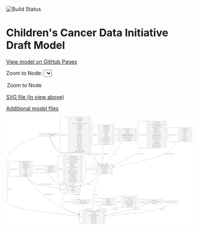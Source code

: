 <link rel='stylesheet' href="assets/style.css">
<link rel='stylesheet' href="https://unpkg.com/leaflet@1.5.1/dist/leaflet.css" integrity="sha512-xwE/Az9zrjBIphAcBb3F6JVqxf46+CDLwfLMHloNu6KEQCAWi6HcDUbeOfBIptF7tcCzusKFjFw2yuvEpDL9wQ==" crossorigin="">
<script type="text/javascript" src="https://code.jquery.com/jquery-3.2.1.min.js"></script>
<script type="text/javascript"  src="https://unpkg.com/leaflet@1.5.1/dist/leaflet.js"></script>
<script type="text/javascript" src="assets/actions.js"></script>

![Build Status](https://github.com/CBIIT/ccdi-model/actions/workflows/model-test-and-deploy.yml/badge.svg)

# Children's Cancer Data Initiative Draft Model

[View model on GitHub Pages](https://cbiit.github.io/ccdi-model/)



Zoom to Node: <select id="node_select">
  <option value="">Zoom to Node</option>
</select>
<div id="model"></div>

<p>
<a href="./model-desc/ccdi-model.svg">SVG file (in view above)</a>
<p>
<a href="./model-desc">Additional model files</a>
<div id='graph' style='display:off;'>
<svg width="3007pt" height="1735pt"
 viewBox="0.00 0.00 3007.06 1735.00" xmlns="http://www.w3.org/2000/svg" xmlns:xlink="http://www.w3.org/1999/xlink">
<g id="graph0" class="graph" transform="scale(1 1) rotate(0) translate(4 1731)">
<title>Perl</title>
<polygon fill="#ffffff" stroke="transparent" points="-4,4 -4,-1731 3003.0626,-1731 3003.0626,4 -4,4"/>
<!-- methylation_array_file -->
<g id="node1" class="node">
<title>methylation_array_file</title>
<path fill="none" stroke="#000000" d="M2620.0626,-1324C2620.0626,-1324 2987.0626,-1324 2987.0626,-1324 2993.0626,-1324 2999.0626,-1330 2999.0626,-1336 2999.0626,-1336 2999.0626,-1542 2999.0626,-1542 2999.0626,-1548 2993.0626,-1554 2987.0626,-1554 2987.0626,-1554 2620.0626,-1554 2620.0626,-1554 2614.0626,-1554 2608.0626,-1548 2608.0626,-1542 2608.0626,-1542 2608.0626,-1336 2608.0626,-1336 2608.0626,-1330 2614.0626,-1324 2620.0626,-1324"/>
<text text-anchor="middle" x="2697.0626" y="-1435.3" font-family="Times,serif" font-size="14.00" fill="#000000">methylation_array_file</text>
<polyline fill="none" stroke="#000000" points="2786.0626,-1324 2786.0626,-1554 "/>
<text text-anchor="middle" x="2796.5626" y="-1435.3" font-family="Times,serif" font-size="14.00" fill="#000000"> </text>
<polyline fill="none" stroke="#000000" points="2807.0626,-1324 2807.0626,-1554 "/>
<text text-anchor="middle" x="2892.5626" y="-1538.8" font-family="Times,serif" font-size="14.00" fill="#000000">dcf_indexd_guid</text>
<polyline fill="none" stroke="#000000" points="2807.0626,-1531 2978.0626,-1531 "/>
<text text-anchor="middle" x="2892.5626" y="-1515.8" font-family="Times,serif" font-size="14.00" fill="#000000">file_description</text>
<polyline fill="none" stroke="#000000" points="2807.0626,-1508 2978.0626,-1508 "/>
<text text-anchor="middle" x="2892.5626" y="-1492.8" font-family="Times,serif" font-size="14.00" fill="#000000">file_mapping_level</text>
<polyline fill="none" stroke="#000000" points="2807.0626,-1485 2978.0626,-1485 "/>
<text text-anchor="middle" x="2892.5626" y="-1469.8" font-family="Times,serif" font-size="14.00" fill="#000000">file_name</text>
<polyline fill="none" stroke="#000000" points="2807.0626,-1462 2978.0626,-1462 "/>
<text text-anchor="middle" x="2892.5626" y="-1446.8" font-family="Times,serif" font-size="14.00" fill="#000000">file_size</text>
<polyline fill="none" stroke="#000000" points="2807.0626,-1439 2978.0626,-1439 "/>
<text text-anchor="middle" x="2892.5626" y="-1423.8" font-family="Times,serif" font-size="14.00" fill="#000000">file_type</text>
<polyline fill="none" stroke="#000000" points="2807.0626,-1416 2978.0626,-1416 "/>
<text text-anchor="middle" x="2892.5626" y="-1400.8" font-family="Times,serif" font-size="14.00" fill="#000000">file_url_in_cds</text>
<polyline fill="none" stroke="#000000" points="2807.0626,-1393 2978.0626,-1393 "/>
<text text-anchor="middle" x="2892.5626" y="-1377.8" font-family="Times,serif" font-size="14.00" fill="#000000">md5sum</text>
<polyline fill="none" stroke="#000000" points="2807.0626,-1370 2978.0626,-1370 "/>
<text text-anchor="middle" x="2892.5626" y="-1354.8" font-family="Times,serif" font-size="14.00" fill="#000000">methylation_platform</text>
<polyline fill="none" stroke="#000000" points="2807.0626,-1347 2978.0626,-1347 "/>
<text text-anchor="middle" x="2892.5626" y="-1331.8" font-family="Times,serif" font-size="14.00" fill="#000000">reporter_label</text>
<polyline fill="none" stroke="#000000" points="2978.0626,-1324 2978.0626,-1554 "/>
<text text-anchor="middle" x="2988.5626" y="-1435.3" font-family="Times,serif" font-size="14.00" fill="#000000"> </text>
</g>
<!-- sample -->
<g id="node10" class="node">
<title>sample</title>
<path fill="none" stroke="#000000" d="M1394.5626,-800.5C1394.5626,-800.5 1708.5626,-800.5 1708.5626,-800.5 1714.5626,-800.5 1720.5626,-806.5 1720.5626,-812.5 1720.5626,-812.5 1720.5626,-949.5 1720.5626,-949.5 1720.5626,-955.5 1714.5626,-961.5 1708.5626,-961.5 1708.5626,-961.5 1394.5626,-961.5 1394.5626,-961.5 1388.5626,-961.5 1382.5626,-955.5 1382.5626,-949.5 1382.5626,-949.5 1382.5626,-812.5 1382.5626,-812.5 1382.5626,-806.5 1388.5626,-800.5 1394.5626,-800.5"/>
<text text-anchor="middle" x="1416.5626" y="-877.3" font-family="Times,serif" font-size="14.00" fill="#000000">sample</text>
<polyline fill="none" stroke="#000000" points="1450.5626,-800.5 1450.5626,-961.5 "/>
<text text-anchor="middle" x="1461.0626" y="-877.3" font-family="Times,serif" font-size="14.00" fill="#000000"> </text>
<polyline fill="none" stroke="#000000" points="1471.5626,-800.5 1471.5626,-961.5 "/>
<text text-anchor="middle" x="1585.5626" y="-946.3" font-family="Times,serif" font-size="14.00" fill="#000000">alternate_sample_id</text>
<polyline fill="none" stroke="#000000" points="1471.5626,-938.5 1699.5626,-938.5 "/>
<text text-anchor="middle" x="1585.5626" y="-923.3" font-family="Times,serif" font-size="14.00" fill="#000000">participant_age_at_collection</text>
<polyline fill="none" stroke="#000000" points="1471.5626,-915.5 1699.5626,-915.5 "/>
<text text-anchor="middle" x="1585.5626" y="-900.3" font-family="Times,serif" font-size="14.00" fill="#000000">sample_anatomic_site</text>
<polyline fill="none" stroke="#000000" points="1471.5626,-892.5 1699.5626,-892.5 "/>
<text text-anchor="middle" x="1585.5626" y="-877.3" font-family="Times,serif" font-size="14.00" fill="#000000">sample_description</text>
<polyline fill="none" stroke="#000000" points="1471.5626,-869.5 1699.5626,-869.5 "/>
<text text-anchor="middle" x="1585.5626" y="-854.3" font-family="Times,serif" font-size="14.00" fill="#000000">sample_id</text>
<polyline fill="none" stroke="#000000" points="1471.5626,-846.5 1699.5626,-846.5 "/>
<text text-anchor="middle" x="1585.5626" y="-831.3" font-family="Times,serif" font-size="14.00" fill="#000000">sample_tumor_status</text>
<polyline fill="none" stroke="#000000" points="1471.5626,-823.5 1699.5626,-823.5 "/>
<text text-anchor="middle" x="1585.5626" y="-808.3" font-family="Times,serif" font-size="14.00" fill="#000000">sample_type</text>
<polyline fill="none" stroke="#000000" points="1699.5626,-800.5 1699.5626,-961.5 "/>
<text text-anchor="middle" x="1710.0626" y="-877.3" font-family="Times,serif" font-size="14.00" fill="#000000"> </text>
</g>
<!-- methylation_array_file&#45;&gt;sample -->
<g id="edge9" class="edge">
<title>methylation_array_file&#45;&gt;sample</title>
<path fill="none" stroke="#000000" d="M2746.9115,-1323.7211C2711.9363,-1263.8666 2661.6539,-1194.3751 2598.5626,-1151 2458.2479,-1054.5339 1991.0004,-959.1972 1730.6553,-911.8345"/>
<polygon fill="#000000" stroke="#000000" points="1731.1803,-908.3727 1720.7161,-910.0313 1729.9307,-915.2603 1731.1803,-908.3727"/>
<text text-anchor="middle" x="2647.0626" y="-1121.8" font-family="Times,serif" font-size="14.00" fill="#000000">of_methylation_array_file</text>
</g>
<!-- study_arm -->
<g id="node2" class="node">
<title>study_arm</title>
<path fill="none" stroke="#000000" d="M1051.0626,-317C1051.0626,-317 1348.0626,-317 1348.0626,-317 1354.0626,-317 1360.0626,-323 1360.0626,-329 1360.0626,-329 1360.0626,-374 1360.0626,-374 1360.0626,-380 1354.0626,-386 1348.0626,-386 1348.0626,-386 1051.0626,-386 1051.0626,-386 1045.0626,-386 1039.0626,-380 1039.0626,-374 1039.0626,-374 1039.0626,-329 1039.0626,-329 1039.0626,-323 1045.0626,-317 1051.0626,-317"/>
<text text-anchor="middle" x="1085.0626" y="-347.8" font-family="Times,serif" font-size="14.00" fill="#000000">study_arm</text>
<polyline fill="none" stroke="#000000" points="1131.0626,-317 1131.0626,-386 "/>
<text text-anchor="middle" x="1141.5626" y="-347.8" font-family="Times,serif" font-size="14.00" fill="#000000"> </text>
<polyline fill="none" stroke="#000000" points="1152.0626,-317 1152.0626,-386 "/>
<text text-anchor="middle" x="1245.5626" y="-370.8" font-family="Times,serif" font-size="14.00" fill="#000000">clinical_trial_arm</text>
<polyline fill="none" stroke="#000000" points="1152.0626,-363 1339.0626,-363 "/>
<text text-anchor="middle" x="1245.5626" y="-347.8" font-family="Times,serif" font-size="14.00" fill="#000000">clinical_trial_identifier</text>
<polyline fill="none" stroke="#000000" points="1152.0626,-340 1339.0626,-340 "/>
<text text-anchor="middle" x="1245.5626" y="-324.8" font-family="Times,serif" font-size="14.00" fill="#000000">clinical_trial_repository</text>
<polyline fill="none" stroke="#000000" points="1339.0626,-317 1339.0626,-386 "/>
<text text-anchor="middle" x="1349.5626" y="-347.8" font-family="Times,serif" font-size="14.00" fill="#000000"> </text>
</g>
<!-- study -->
<g id="node8" class="node">
<title>study</title>
<path fill="none" stroke="#000000" d="M1193.5626,-.5C1193.5626,-.5 1583.5626,-.5 1583.5626,-.5 1589.5626,-.5 1595.5626,-6.5 1595.5626,-12.5 1595.5626,-12.5 1595.5626,-195.5 1595.5626,-195.5 1595.5626,-201.5 1589.5626,-207.5 1583.5626,-207.5 1583.5626,-207.5 1193.5626,-207.5 1193.5626,-207.5 1187.5626,-207.5 1181.5626,-201.5 1181.5626,-195.5 1181.5626,-195.5 1181.5626,-12.5 1181.5626,-12.5 1181.5626,-6.5 1187.5626,-.5 1193.5626,-.5"/>
<text text-anchor="middle" x="1209.5626" y="-100.3" font-family="Times,serif" font-size="14.00" fill="#000000">study</text>
<polyline fill="none" stroke="#000000" points="1237.5626,-.5 1237.5626,-207.5 "/>
<text text-anchor="middle" x="1248.0626" y="-100.3" font-family="Times,serif" font-size="14.00" fill="#000000"> </text>
<polyline fill="none" stroke="#000000" points="1258.5626,-.5 1258.5626,-207.5 "/>
<text text-anchor="middle" x="1416.5626" y="-192.3" font-family="Times,serif" font-size="14.00" fill="#000000">experimental_strategy_and_data_subtype</text>
<polyline fill="none" stroke="#000000" points="1258.5626,-184.5 1574.5626,-184.5 "/>
<text text-anchor="middle" x="1416.5626" y="-169.3" font-family="Times,serif" font-size="14.00" fill="#000000">external_url</text>
<polyline fill="none" stroke="#000000" points="1258.5626,-161.5 1574.5626,-161.5 "/>
<text text-anchor="middle" x="1416.5626" y="-146.3" font-family="Times,serif" font-size="14.00" fill="#000000">phs_accession</text>
<polyline fill="none" stroke="#000000" points="1258.5626,-138.5 1574.5626,-138.5 "/>
<text text-anchor="middle" x="1416.5626" y="-123.3" font-family="Times,serif" font-size="14.00" fill="#000000">size_of_data_being_uploaded</text>
<polyline fill="none" stroke="#000000" points="1258.5626,-115.5 1574.5626,-115.5 "/>
<text text-anchor="middle" x="1416.5626" y="-100.3" font-family="Times,serif" font-size="14.00" fill="#000000">study_acronym</text>
<polyline fill="none" stroke="#000000" points="1258.5626,-92.5 1574.5626,-92.5 "/>
<text text-anchor="middle" x="1416.5626" y="-77.3" font-family="Times,serif" font-size="14.00" fill="#000000">study_data_types</text>
<polyline fill="none" stroke="#000000" points="1258.5626,-69.5 1574.5626,-69.5 "/>
<text text-anchor="middle" x="1416.5626" y="-54.3" font-family="Times,serif" font-size="14.00" fill="#000000">study_description</text>
<polyline fill="none" stroke="#000000" points="1258.5626,-46.5 1574.5626,-46.5 "/>
<text text-anchor="middle" x="1416.5626" y="-31.3" font-family="Times,serif" font-size="14.00" fill="#000000">study_name</text>
<polyline fill="none" stroke="#000000" points="1258.5626,-23.5 1574.5626,-23.5 "/>
<text text-anchor="middle" x="1416.5626" y="-8.3" font-family="Times,serif" font-size="14.00" fill="#000000">study_short_title</text>
<polyline fill="none" stroke="#000000" points="1574.5626,-.5 1574.5626,-207.5 "/>
<text text-anchor="middle" x="1585.0626" y="-100.3" font-family="Times,serif" font-size="14.00" fill="#000000"> </text>
</g>
<!-- study_arm&#45;&gt;study -->
<g id="edge11" class="edge">
<title>study_arm&#45;&gt;study</title>
<path fill="none" stroke="#000000" d="M1218.8103,-316.8369C1233.6986,-290.9966 1255.4448,-255.267 1277.5626,-226 1280.1362,-222.5946 1282.7863,-219.1722 1285.4955,-215.7462"/>
<polygon fill="#000000" stroke="#000000" points="1288.3827,-217.7407 1291.9156,-207.7523 1282.9249,-213.3574 1288.3827,-217.7407"/>
<text text-anchor="middle" x="1326.0626" y="-229.8" font-family="Times,serif" font-size="14.00" fill="#000000">of_study_arm</text>
</g>
<!-- sequencing_file -->
<g id="node3" class="node">
<title>sequencing_file</title>
<path fill="none" stroke="#000000" d="M886.0626,-1151.5C886.0626,-1151.5 1355.0626,-1151.5 1355.0626,-1151.5 1361.0626,-1151.5 1367.0626,-1157.5 1367.0626,-1163.5 1367.0626,-1163.5 1367.0626,-1714.5 1367.0626,-1714.5 1367.0626,-1720.5 1361.0626,-1726.5 1355.0626,-1726.5 1355.0626,-1726.5 886.0626,-1726.5 886.0626,-1726.5 880.0626,-1726.5 874.0626,-1720.5 874.0626,-1714.5 874.0626,-1714.5 874.0626,-1163.5 874.0626,-1163.5 874.0626,-1157.5 880.0626,-1151.5 886.0626,-1151.5"/>
<text text-anchor="middle" x="938.0626" y="-1435.3" font-family="Times,serif" font-size="14.00" fill="#000000">sequencing_file</text>
<polyline fill="none" stroke="#000000" points="1002.0626,-1151.5 1002.0626,-1726.5 "/>
<text text-anchor="middle" x="1012.5626" y="-1435.3" font-family="Times,serif" font-size="14.00" fill="#000000"> </text>
<polyline fill="none" stroke="#000000" points="1023.0626,-1151.5 1023.0626,-1726.5 "/>
<text text-anchor="middle" x="1184.5626" y="-1711.3" font-family="Times,serif" font-size="14.00" fill="#000000">avg_read_length</text>
<polyline fill="none" stroke="#000000" points="1023.0626,-1703.5 1346.0626,-1703.5 "/>
<text text-anchor="middle" x="1184.5626" y="-1688.3" font-family="Times,serif" font-size="14.00" fill="#000000">checksum_algorithm</text>
<polyline fill="none" stroke="#000000" points="1023.0626,-1680.5 1346.0626,-1680.5 "/>
<text text-anchor="middle" x="1184.5626" y="-1665.3" font-family="Times,serif" font-size="14.00" fill="#000000">checksum_value</text>
<polyline fill="none" stroke="#000000" points="1023.0626,-1657.5 1346.0626,-1657.5 "/>
<text text-anchor="middle" x="1184.5626" y="-1642.3" font-family="Times,serif" font-size="14.00" fill="#000000">coverage</text>
<polyline fill="none" stroke="#000000" points="1023.0626,-1634.5 1346.0626,-1634.5 "/>
<text text-anchor="middle" x="1184.5626" y="-1619.3" font-family="Times,serif" font-size="14.00" fill="#000000">custom_assembly_fasta_file_for_alignment</text>
<polyline fill="none" stroke="#000000" points="1023.0626,-1611.5 1346.0626,-1611.5 "/>
<text text-anchor="middle" x="1184.5626" y="-1596.3" font-family="Times,serif" font-size="14.00" fill="#000000">dcf_indexd_guid</text>
<polyline fill="none" stroke="#000000" points="1023.0626,-1588.5 1346.0626,-1588.5 "/>
<text text-anchor="middle" x="1184.5626" y="-1573.3" font-family="Times,serif" font-size="14.00" fill="#000000">design_description</text>
<polyline fill="none" stroke="#000000" points="1023.0626,-1565.5 1346.0626,-1565.5 "/>
<text text-anchor="middle" x="1184.5626" y="-1550.3" font-family="Times,serif" font-size="14.00" fill="#000000">file_description</text>
<polyline fill="none" stroke="#000000" points="1023.0626,-1542.5 1346.0626,-1542.5 "/>
<text text-anchor="middle" x="1184.5626" y="-1527.3" font-family="Times,serif" font-size="14.00" fill="#000000">file_mapping_level</text>
<polyline fill="none" stroke="#000000" points="1023.0626,-1519.5 1346.0626,-1519.5 "/>
<text text-anchor="middle" x="1184.5626" y="-1504.3" font-family="Times,serif" font-size="14.00" fill="#000000">file_name</text>
<polyline fill="none" stroke="#000000" points="1023.0626,-1496.5 1346.0626,-1496.5 "/>
<text text-anchor="middle" x="1184.5626" y="-1481.3" font-family="Times,serif" font-size="14.00" fill="#000000">file_size</text>
<polyline fill="none" stroke="#000000" points="1023.0626,-1473.5 1346.0626,-1473.5 "/>
<text text-anchor="middle" x="1184.5626" y="-1458.3" font-family="Times,serif" font-size="14.00" fill="#000000">file_type</text>
<polyline fill="none" stroke="#000000" points="1023.0626,-1450.5 1346.0626,-1450.5 "/>
<text text-anchor="middle" x="1184.5626" y="-1435.3" font-family="Times,serif" font-size="14.00" fill="#000000">file_url_in_cds</text>
<polyline fill="none" stroke="#000000" points="1023.0626,-1427.5 1346.0626,-1427.5 "/>
<text text-anchor="middle" x="1184.5626" y="-1412.3" font-family="Times,serif" font-size="14.00" fill="#000000">instrument_model</text>
<polyline fill="none" stroke="#000000" points="1023.0626,-1404.5 1346.0626,-1404.5 "/>
<text text-anchor="middle" x="1184.5626" y="-1389.3" font-family="Times,serif" font-size="14.00" fill="#000000">library_id</text>
<polyline fill="none" stroke="#000000" points="1023.0626,-1381.5 1346.0626,-1381.5 "/>
<text text-anchor="middle" x="1184.5626" y="-1366.3" font-family="Times,serif" font-size="14.00" fill="#000000">library_layout</text>
<polyline fill="none" stroke="#000000" points="1023.0626,-1358.5 1346.0626,-1358.5 "/>
<text text-anchor="middle" x="1184.5626" y="-1343.3" font-family="Times,serif" font-size="14.00" fill="#000000">library_selection</text>
<polyline fill="none" stroke="#000000" points="1023.0626,-1335.5 1346.0626,-1335.5 "/>
<text text-anchor="middle" x="1184.5626" y="-1320.3" font-family="Times,serif" font-size="14.00" fill="#000000">library_source</text>
<polyline fill="none" stroke="#000000" points="1023.0626,-1312.5 1346.0626,-1312.5 "/>
<text text-anchor="middle" x="1184.5626" y="-1297.3" font-family="Times,serif" font-size="14.00" fill="#000000">library_strategy</text>
<polyline fill="none" stroke="#000000" points="1023.0626,-1289.5 1346.0626,-1289.5 "/>
<text text-anchor="middle" x="1184.5626" y="-1274.3" font-family="Times,serif" font-size="14.00" fill="#000000">md5sum</text>
<polyline fill="none" stroke="#000000" points="1023.0626,-1266.5 1346.0626,-1266.5 "/>
<text text-anchor="middle" x="1184.5626" y="-1251.3" font-family="Times,serif" font-size="14.00" fill="#000000">number_of_bp</text>
<polyline fill="none" stroke="#000000" points="1023.0626,-1243.5 1346.0626,-1243.5 "/>
<text text-anchor="middle" x="1184.5626" y="-1228.3" font-family="Times,serif" font-size="14.00" fill="#000000">number_of_reads</text>
<polyline fill="none" stroke="#000000" points="1023.0626,-1220.5 1346.0626,-1220.5 "/>
<text text-anchor="middle" x="1184.5626" y="-1205.3" font-family="Times,serif" font-size="14.00" fill="#000000">platform</text>
<polyline fill="none" stroke="#000000" points="1023.0626,-1197.5 1346.0626,-1197.5 "/>
<text text-anchor="middle" x="1184.5626" y="-1182.3" font-family="Times,serif" font-size="14.00" fill="#000000">reference_genome_assembly</text>
<polyline fill="none" stroke="#000000" points="1023.0626,-1174.5 1346.0626,-1174.5 "/>
<text text-anchor="middle" x="1184.5626" y="-1159.3" font-family="Times,serif" font-size="14.00" fill="#000000">sequence_alignment_software</text>
<polyline fill="none" stroke="#000000" points="1346.0626,-1151.5 1346.0626,-1726.5 "/>
<text text-anchor="middle" x="1356.5626" y="-1435.3" font-family="Times,serif" font-size="14.00" fill="#000000"> </text>
</g>
<!-- sequencing_file&#45;&gt;sample -->
<g id="edge4" class="edge">
<title>sequencing_file&#45;&gt;sample</title>
<path fill="none" stroke="#000000" d="M1367.3263,-1157.9911C1373.8734,-1149.6222 1380.2986,-1141.2802 1386.5626,-1133 1425.998,-1080.8713 1466.2598,-1019.5708 1497.1396,-970.4824"/>
<polygon fill="#000000" stroke="#000000" points="1500.2509,-972.1087 1502.5981,-961.7771 1494.3204,-968.39 1500.2509,-972.1087"/>
<text text-anchor="middle" x="1463.0626" y="-1121.8" font-family="Times,serif" font-size="14.00" fill="#000000">of_sequencing_file</text>
</g>
<!-- imaging_file -->
<g id="node4" class="node">
<title>imaging_file</title>
<path fill="none" stroke="#000000" d="M1397.5626,-1278C1397.5626,-1278 1731.5626,-1278 1731.5626,-1278 1737.5626,-1278 1743.5626,-1284 1743.5626,-1290 1743.5626,-1290 1743.5626,-1588 1743.5626,-1588 1743.5626,-1594 1737.5626,-1600 1731.5626,-1600 1731.5626,-1600 1397.5626,-1600 1397.5626,-1600 1391.5626,-1600 1385.5626,-1594 1385.5626,-1588 1385.5626,-1588 1385.5626,-1290 1385.5626,-1290 1385.5626,-1284 1391.5626,-1278 1397.5626,-1278"/>
<text text-anchor="middle" x="1437.5626" y="-1435.3" font-family="Times,serif" font-size="14.00" fill="#000000">imaging_file</text>
<polyline fill="none" stroke="#000000" points="1489.5626,-1278 1489.5626,-1600 "/>
<text text-anchor="middle" x="1500.0626" y="-1435.3" font-family="Times,serif" font-size="14.00" fill="#000000"> </text>
<polyline fill="none" stroke="#000000" points="1510.5626,-1278 1510.5626,-1600 "/>
<text text-anchor="middle" x="1616.5626" y="-1584.8" font-family="Times,serif" font-size="14.00" fill="#000000">checksum_algorithm</text>
<polyline fill="none" stroke="#000000" points="1510.5626,-1577 1722.5626,-1577 "/>
<text text-anchor="middle" x="1616.5626" y="-1561.8" font-family="Times,serif" font-size="14.00" fill="#000000">checksum_value</text>
<polyline fill="none" stroke="#000000" points="1510.5626,-1554 1722.5626,-1554 "/>
<text text-anchor="middle" x="1616.5626" y="-1538.8" font-family="Times,serif" font-size="14.00" fill="#000000">dcf_indexd_guid</text>
<polyline fill="none" stroke="#000000" points="1510.5626,-1531 1722.5626,-1531 "/>
<text text-anchor="middle" x="1616.5626" y="-1515.8" font-family="Times,serif" font-size="14.00" fill="#000000">file_description</text>
<polyline fill="none" stroke="#000000" points="1510.5626,-1508 1722.5626,-1508 "/>
<text text-anchor="middle" x="1616.5626" y="-1492.8" font-family="Times,serif" font-size="14.00" fill="#000000">file_mapping_level</text>
<polyline fill="none" stroke="#000000" points="1510.5626,-1485 1722.5626,-1485 "/>
<text text-anchor="middle" x="1616.5626" y="-1469.8" font-family="Times,serif" font-size="14.00" fill="#000000">file_name</text>
<polyline fill="none" stroke="#000000" points="1510.5626,-1462 1722.5626,-1462 "/>
<text text-anchor="middle" x="1616.5626" y="-1446.8" font-family="Times,serif" font-size="14.00" fill="#000000">file_size</text>
<polyline fill="none" stroke="#000000" points="1510.5626,-1439 1722.5626,-1439 "/>
<text text-anchor="middle" x="1616.5626" y="-1423.8" font-family="Times,serif" font-size="14.00" fill="#000000">file_type</text>
<polyline fill="none" stroke="#000000" points="1510.5626,-1416 1722.5626,-1416 "/>
<text text-anchor="middle" x="1616.5626" y="-1400.8" font-family="Times,serif" font-size="14.00" fill="#000000">file_url_in_cds</text>
<polyline fill="none" stroke="#000000" points="1510.5626,-1393 1722.5626,-1393 "/>
<text text-anchor="middle" x="1616.5626" y="-1377.8" font-family="Times,serif" font-size="14.00" fill="#000000">image_modality</text>
<polyline fill="none" stroke="#000000" points="1510.5626,-1370 1722.5626,-1370 "/>
<text text-anchor="middle" x="1616.5626" y="-1354.8" font-family="Times,serif" font-size="14.00" fill="#000000">imaging_instrument_model</text>
<polyline fill="none" stroke="#000000" points="1510.5626,-1347 1722.5626,-1347 "/>
<text text-anchor="middle" x="1616.5626" y="-1331.8" font-family="Times,serif" font-size="14.00" fill="#000000">imaging_platform</text>
<polyline fill="none" stroke="#000000" points="1510.5626,-1324 1722.5626,-1324 "/>
<text text-anchor="middle" x="1616.5626" y="-1308.8" font-family="Times,serif" font-size="14.00" fill="#000000">md5sum</text>
<polyline fill="none" stroke="#000000" points="1510.5626,-1301 1722.5626,-1301 "/>
<text text-anchor="middle" x="1616.5626" y="-1285.8" font-family="Times,serif" font-size="14.00" fill="#000000">software_package</text>
<polyline fill="none" stroke="#000000" points="1722.5626,-1278 1722.5626,-1600 "/>
<text text-anchor="middle" x="1733.0626" y="-1435.3" font-family="Times,serif" font-size="14.00" fill="#000000"> </text>
</g>
<!-- imaging_file&#45;&gt;sample -->
<g id="edge6" class="edge">
<title>imaging_file&#45;&gt;sample</title>
<path fill="none" stroke="#000000" d="M1560.8112,-1277.9777C1558.493,-1178.4707 1555.6029,-1054.4213 1553.6765,-971.732"/>
<polygon fill="#000000" stroke="#000000" points="1557.1726,-971.5217 1553.4405,-961.606 1550.1745,-971.6848 1557.1726,-971.5217"/>
<text text-anchor="middle" x="1612.0626" y="-1121.8" font-family="Times,serif" font-size="14.00" fill="#000000">of_imaging_file</text>
</g>
<!-- study_personnel -->
<g id="node5" class="node">
<title>study_personnel</title>
<path fill="none" stroke="#000000" d="M1429.0626,-294C1429.0626,-294 1736.0626,-294 1736.0626,-294 1742.0626,-294 1748.0626,-300 1748.0626,-306 1748.0626,-306 1748.0626,-397 1748.0626,-397 1748.0626,-403 1742.0626,-409 1736.0626,-409 1736.0626,-409 1429.0626,-409 1429.0626,-409 1423.0626,-409 1417.0626,-403 1417.0626,-397 1417.0626,-397 1417.0626,-306 1417.0626,-306 1417.0626,-300 1423.0626,-294 1429.0626,-294"/>
<text text-anchor="middle" x="1484.0626" y="-347.8" font-family="Times,serif" font-size="14.00" fill="#000000">study_personnel</text>
<polyline fill="none" stroke="#000000" points="1551.0626,-294 1551.0626,-409 "/>
<text text-anchor="middle" x="1561.5626" y="-347.8" font-family="Times,serif" font-size="14.00" fill="#000000"> </text>
<polyline fill="none" stroke="#000000" points="1572.0626,-294 1572.0626,-409 "/>
<text text-anchor="middle" x="1649.5626" y="-393.8" font-family="Times,serif" font-size="14.00" fill="#000000">email_address</text>
<polyline fill="none" stroke="#000000" points="1572.0626,-386 1727.0626,-386 "/>
<text text-anchor="middle" x="1649.5626" y="-370.8" font-family="Times,serif" font-size="14.00" fill="#000000">institution</text>
<polyline fill="none" stroke="#000000" points="1572.0626,-363 1727.0626,-363 "/>
<text text-anchor="middle" x="1649.5626" y="-347.8" font-family="Times,serif" font-size="14.00" fill="#000000">personnel_name</text>
<polyline fill="none" stroke="#000000" points="1572.0626,-340 1727.0626,-340 "/>
<text text-anchor="middle" x="1649.5626" y="-324.8" font-family="Times,serif" font-size="14.00" fill="#000000">personnel_type</text>
<polyline fill="none" stroke="#000000" points="1572.0626,-317 1727.0626,-317 "/>
<text text-anchor="middle" x="1649.5626" y="-301.8" font-family="Times,serif" font-size="14.00" fill="#000000">study_personnel_id</text>
<polyline fill="none" stroke="#000000" points="1727.0626,-294 1727.0626,-409 "/>
<text text-anchor="middle" x="1737.5626" y="-347.8" font-family="Times,serif" font-size="14.00" fill="#000000"> </text>
</g>
<!-- study_personnel&#45;&gt;study -->
<g id="edge10" class="edge">
<title>study_personnel&#45;&gt;study</title>
<path fill="none" stroke="#000000" d="M1537.3231,-293.7846C1519.0822,-270.5133 1497.3876,-242.836 1476.2843,-215.9129"/>
<polygon fill="#000000" stroke="#000000" points="1478.9797,-213.6782 1470.056,-207.967 1473.4705,-217.9966 1478.9797,-213.6782"/>
<text text-anchor="middle" x="1561.0626" y="-229.8" font-family="Times,serif" font-size="14.00" fill="#000000">of_study_personnel</text>
</g>
<!-- study_admin -->
<g id="node6" class="node">
<title>study_admin</title>
<path fill="none" stroke="#000000" d="M1778.5626,-259.5C1778.5626,-259.5 2104.5626,-259.5 2104.5626,-259.5 2110.5626,-259.5 2116.5626,-265.5 2116.5626,-271.5 2116.5626,-271.5 2116.5626,-431.5 2116.5626,-431.5 2116.5626,-437.5 2110.5626,-443.5 2104.5626,-443.5 2104.5626,-443.5 1778.5626,-443.5 1778.5626,-443.5 1772.5626,-443.5 1766.5626,-437.5 1766.5626,-431.5 1766.5626,-431.5 1766.5626,-271.5 1766.5626,-271.5 1766.5626,-265.5 1772.5626,-259.5 1778.5626,-259.5"/>
<text text-anchor="middle" x="1820.5626" y="-347.8" font-family="Times,serif" font-size="14.00" fill="#000000">study_admin</text>
<polyline fill="none" stroke="#000000" points="1874.5626,-259.5 1874.5626,-443.5 "/>
<text text-anchor="middle" x="1885.0626" y="-347.8" font-family="Times,serif" font-size="14.00" fill="#000000"> </text>
<polyline fill="none" stroke="#000000" points="1895.5626,-259.5 1895.5626,-443.5 "/>
<text text-anchor="middle" x="1995.5626" y="-428.3" font-family="Times,serif" font-size="14.00" fill="#000000">acl</text>
<polyline fill="none" stroke="#000000" points="1895.5626,-420.5 2095.5626,-420.5 "/>
<text text-anchor="middle" x="1995.5626" y="-405.3" font-family="Times,serif" font-size="14.00" fill="#000000">adult_or_childhood_study</text>
<polyline fill="none" stroke="#000000" points="1895.5626,-397.5 2095.5626,-397.5 "/>
<text text-anchor="middle" x="1995.5626" y="-382.3" font-family="Times,serif" font-size="14.00" fill="#000000">data_types</text>
<polyline fill="none" stroke="#000000" points="1895.5626,-374.5 2095.5626,-374.5 "/>
<text text-anchor="middle" x="1995.5626" y="-359.3" font-family="Times,serif" font-size="14.00" fill="#000000">file_types_and_format</text>
<polyline fill="none" stroke="#000000" points="1895.5626,-351.5 2095.5626,-351.5 "/>
<text text-anchor="middle" x="1995.5626" y="-336.3" font-family="Times,serif" font-size="14.00" fill="#000000">number_of_participants</text>
<polyline fill="none" stroke="#000000" points="1895.5626,-328.5 2095.5626,-328.5 "/>
<text text-anchor="middle" x="1995.5626" y="-313.3" font-family="Times,serif" font-size="14.00" fill="#000000">number_of_samples</text>
<polyline fill="none" stroke="#000000" points="1895.5626,-305.5 2095.5626,-305.5 "/>
<text text-anchor="middle" x="1995.5626" y="-290.3" font-family="Times,serif" font-size="14.00" fill="#000000">organism_species</text>
<polyline fill="none" stroke="#000000" points="1895.5626,-282.5 2095.5626,-282.5 "/>
<text text-anchor="middle" x="1995.5626" y="-267.3" font-family="Times,serif" font-size="14.00" fill="#000000">study_admin_id</text>
<polyline fill="none" stroke="#000000" points="2095.5626,-259.5 2095.5626,-443.5 "/>
<text text-anchor="middle" x="2106.0626" y="-347.8" font-family="Times,serif" font-size="14.00" fill="#000000"> </text>
</g>
<!-- study_admin&#45;&gt;study -->
<g id="edge18" class="edge">
<title>study_admin&#45;&gt;study</title>
<path fill="none" stroke="#000000" d="M1766.4247,-263.5696C1763.1146,-262.0253 1759.8249,-260.5007 1756.5626,-259 1707.9445,-236.6352 1655.1856,-213.6644 1605.2039,-192.4867"/>
<polygon fill="#000000" stroke="#000000" points="1606.4787,-189.2257 1595.9051,-188.5537 1603.7518,-195.6728 1606.4787,-189.2257"/>
<text text-anchor="middle" x="1764.0626" y="-229.8" font-family="Times,serif" font-size="14.00" fill="#000000">of_study_admin</text>
</g>
<!-- pdx -->
<g id="node7" class="node">
<title>pdx</title>
<path fill="none" stroke="#000000" d="M1774.0626,-1335.5C1774.0626,-1335.5 2103.0626,-1335.5 2103.0626,-1335.5 2109.0626,-1335.5 2115.0626,-1341.5 2115.0626,-1347.5 2115.0626,-1347.5 2115.0626,-1530.5 2115.0626,-1530.5 2115.0626,-1536.5 2109.0626,-1542.5 2103.0626,-1542.5 2103.0626,-1542.5 1774.0626,-1542.5 1774.0626,-1542.5 1768.0626,-1542.5 1762.0626,-1536.5 1762.0626,-1530.5 1762.0626,-1530.5 1762.0626,-1347.5 1762.0626,-1347.5 1762.0626,-1341.5 1768.0626,-1335.5 1774.0626,-1335.5"/>
<text text-anchor="middle" x="1783.5626" y="-1435.3" font-family="Times,serif" font-size="14.00" fill="#000000">pdx</text>
<polyline fill="none" stroke="#000000" points="1805.0626,-1335.5 1805.0626,-1542.5 "/>
<text text-anchor="middle" x="1815.5626" y="-1435.3" font-family="Times,serif" font-size="14.00" fill="#000000"> </text>
<polyline fill="none" stroke="#000000" points="1826.0626,-1335.5 1826.0626,-1542.5 "/>
<text text-anchor="middle" x="1960.0626" y="-1527.3" font-family="Times,serif" font-size="14.00" fill="#000000">injection_type_and_site</text>
<polyline fill="none" stroke="#000000" points="1826.0626,-1519.5 2094.0626,-1519.5 "/>
<text text-anchor="middle" x="1960.0626" y="-1504.3" font-family="Times,serif" font-size="14.00" fill="#000000">model_id</text>
<polyline fill="none" stroke="#000000" points="1826.0626,-1496.5 2094.0626,-1496.5 "/>
<text text-anchor="middle" x="1960.0626" y="-1481.3" font-family="Times,serif" font-size="14.00" fill="#000000">model_type</text>
<polyline fill="none" stroke="#000000" points="1826.0626,-1473.5 2094.0626,-1473.5 "/>
<text text-anchor="middle" x="1960.0626" y="-1458.3" font-family="Times,serif" font-size="14.00" fill="#000000">mouse_strain</text>
<polyline fill="none" stroke="#000000" points="1826.0626,-1450.5 2094.0626,-1450.5 "/>
<text text-anchor="middle" x="1960.0626" y="-1435.3" font-family="Times,serif" font-size="14.00" fill="#000000">strain_immune_system_humanized</text>
<polyline fill="none" stroke="#000000" points="1826.0626,-1427.5 2094.0626,-1427.5 "/>
<text text-anchor="middle" x="1960.0626" y="-1412.3" font-family="Times,serif" font-size="14.00" fill="#000000">tumor_characterization_method</text>
<polyline fill="none" stroke="#000000" points="1826.0626,-1404.5 2094.0626,-1404.5 "/>
<text text-anchor="middle" x="1960.0626" y="-1389.3" font-family="Times,serif" font-size="14.00" fill="#000000">tumor_not_mus_or_ebv_origin</text>
<polyline fill="none" stroke="#000000" points="1826.0626,-1381.5 2094.0626,-1381.5 "/>
<text text-anchor="middle" x="1960.0626" y="-1366.3" font-family="Times,serif" font-size="14.00" fill="#000000">tumor_preparation</text>
<polyline fill="none" stroke="#000000" points="1826.0626,-1358.5 2094.0626,-1358.5 "/>
<text text-anchor="middle" x="1960.0626" y="-1343.3" font-family="Times,serif" font-size="14.00" fill="#000000">type_of_humanization</text>
<polyline fill="none" stroke="#000000" points="2094.0626,-1335.5 2094.0626,-1542.5 "/>
<text text-anchor="middle" x="2104.5626" y="-1435.3" font-family="Times,serif" font-size="14.00" fill="#000000"> </text>
</g>
<!-- pdx&#45;&gt;sample -->
<g id="edge7" class="edge">
<title>pdx&#45;&gt;sample</title>
<path fill="none" stroke="#000000" d="M1873.9156,-1335.2691C1838.8724,-1279.98 1794.3038,-1211.1457 1752.5626,-1151 1709.9461,-1089.5929 1659.738,-1022.1462 1620.1631,-970.0247"/>
<polygon fill="#000000" stroke="#000000" points="1622.7442,-967.6365 1613.9057,-961.7943 1617.1718,-971.8732 1622.7442,-967.6365"/>
<text text-anchor="middle" x="1761.5626" y="-1121.8" font-family="Times,serif" font-size="14.00" fill="#000000">of_pdx</text>
</g>
<!-- clinical_measure_file -->
<g id="node9" class="node">
<title>clinical_measure_file</title>
<path fill="none" stroke="#000000" d="M51.5626,-754.5C51.5626,-754.5 403.5626,-754.5 403.5626,-754.5 409.5626,-754.5 415.5626,-760.5 415.5626,-766.5 415.5626,-766.5 415.5626,-995.5 415.5626,-995.5 415.5626,-1001.5 409.5626,-1007.5 403.5626,-1007.5 403.5626,-1007.5 51.5626,-1007.5 51.5626,-1007.5 45.5626,-1007.5 39.5626,-1001.5 39.5626,-995.5 39.5626,-995.5 39.5626,-766.5 39.5626,-766.5 39.5626,-760.5 45.5626,-754.5 51.5626,-754.5"/>
<text text-anchor="middle" x="123.0626" y="-877.3" font-family="Times,serif" font-size="14.00" fill="#000000">clinical_measure_file</text>
<polyline fill="none" stroke="#000000" points="206.5626,-754.5 206.5626,-1007.5 "/>
<text text-anchor="middle" x="217.0626" y="-877.3" font-family="Times,serif" font-size="14.00" fill="#000000"> </text>
<polyline fill="none" stroke="#000000" points="227.5626,-754.5 227.5626,-1007.5 "/>
<text text-anchor="middle" x="311.0626" y="-992.3" font-family="Times,serif" font-size="14.00" fill="#000000">checksum_algorithm</text>
<polyline fill="none" stroke="#000000" points="227.5626,-984.5 394.5626,-984.5 "/>
<text text-anchor="middle" x="311.0626" y="-969.3" font-family="Times,serif" font-size="14.00" fill="#000000">checksum_value</text>
<polyline fill="none" stroke="#000000" points="227.5626,-961.5 394.5626,-961.5 "/>
<text text-anchor="middle" x="311.0626" y="-946.3" font-family="Times,serif" font-size="14.00" fill="#000000">dcf_indexd_guid</text>
<polyline fill="none" stroke="#000000" points="227.5626,-938.5 394.5626,-938.5 "/>
<text text-anchor="middle" x="311.0626" y="-923.3" font-family="Times,serif" font-size="14.00" fill="#000000">file_description</text>
<polyline fill="none" stroke="#000000" points="227.5626,-915.5 394.5626,-915.5 "/>
<text text-anchor="middle" x="311.0626" y="-900.3" font-family="Times,serif" font-size="14.00" fill="#000000">file_mapping_level</text>
<polyline fill="none" stroke="#000000" points="227.5626,-892.5 394.5626,-892.5 "/>
<text text-anchor="middle" x="311.0626" y="-877.3" font-family="Times,serif" font-size="14.00" fill="#000000">file_name</text>
<polyline fill="none" stroke="#000000" points="227.5626,-869.5 394.5626,-869.5 "/>
<text text-anchor="middle" x="311.0626" y="-854.3" font-family="Times,serif" font-size="14.00" fill="#000000">file_size</text>
<polyline fill="none" stroke="#000000" points="227.5626,-846.5 394.5626,-846.5 "/>
<text text-anchor="middle" x="311.0626" y="-831.3" font-family="Times,serif" font-size="14.00" fill="#000000">file_type</text>
<polyline fill="none" stroke="#000000" points="227.5626,-823.5 394.5626,-823.5 "/>
<text text-anchor="middle" x="311.0626" y="-808.3" font-family="Times,serif" font-size="14.00" fill="#000000">file_url_in_cds</text>
<polyline fill="none" stroke="#000000" points="227.5626,-800.5 394.5626,-800.5 "/>
<text text-anchor="middle" x="311.0626" y="-785.3" font-family="Times,serif" font-size="14.00" fill="#000000">md5sum</text>
<polyline fill="none" stroke="#000000" points="227.5626,-777.5 394.5626,-777.5 "/>
<text text-anchor="middle" x="311.0626" y="-762.3" font-family="Times,serif" font-size="14.00" fill="#000000">participant_list</text>
<polyline fill="none" stroke="#000000" points="394.5626,-754.5 394.5626,-1007.5 "/>
<text text-anchor="middle" x="405.0626" y="-877.3" font-family="Times,serif" font-size="14.00" fill="#000000"> </text>
</g>
<!-- clinical_measure_file&#45;&gt;study -->
<g id="edge15" class="edge">
<title>clinical_measure_file&#45;&gt;study</title>
<path fill="none" stroke="#000000" d="M323.3857,-754.4561C448.0188,-600.3879 681.2927,-345.9396 945.5626,-226 1016.6471,-193.7381 1098.1168,-168.3144 1171.6456,-149.215"/>
<polygon fill="#000000" stroke="#000000" points="1172.6867,-152.5612 1181.4998,-146.6806 1170.9431,-145.7818 1172.6867,-152.5612"/>
<text text-anchor="middle" x="680.5626" y="-465.8" font-family="Times,serif" font-size="14.00" fill="#000000">of_clinical_measure_file</text>
</g>
<!-- participant -->
<g id="node11" class="node">
<title>participant</title>
<path fill="none" stroke="#000000" d="M880.5626,-495.5C880.5626,-495.5 1184.5626,-495.5 1184.5626,-495.5 1190.5626,-495.5 1196.5626,-501.5 1196.5626,-507.5 1196.5626,-507.5 1196.5626,-598.5 1196.5626,-598.5 1196.5626,-604.5 1190.5626,-610.5 1184.5626,-610.5 1184.5626,-610.5 880.5626,-610.5 880.5626,-610.5 874.5626,-610.5 868.5626,-604.5 868.5626,-598.5 868.5626,-598.5 868.5626,-507.5 868.5626,-507.5 868.5626,-501.5 874.5626,-495.5 880.5626,-495.5"/>
<text text-anchor="middle" x="916.5626" y="-549.3" font-family="Times,serif" font-size="14.00" fill="#000000">participant</text>
<polyline fill="none" stroke="#000000" points="964.5626,-495.5 964.5626,-610.5 "/>
<text text-anchor="middle" x="975.0626" y="-549.3" font-family="Times,serif" font-size="14.00" fill="#000000"> </text>
<polyline fill="none" stroke="#000000" points="985.5626,-495.5 985.5626,-610.5 "/>
<text text-anchor="middle" x="1080.5626" y="-595.3" font-family="Times,serif" font-size="14.00" fill="#000000">alternate_participant_id</text>
<polyline fill="none" stroke="#000000" points="985.5626,-587.5 1175.5626,-587.5 "/>
<text text-anchor="middle" x="1080.5626" y="-572.3" font-family="Times,serif" font-size="14.00" fill="#000000">ethnicity</text>
<polyline fill="none" stroke="#000000" points="985.5626,-564.5 1175.5626,-564.5 "/>
<text text-anchor="middle" x="1080.5626" y="-549.3" font-family="Times,serif" font-size="14.00" fill="#000000">gender</text>
<polyline fill="none" stroke="#000000" points="985.5626,-541.5 1175.5626,-541.5 "/>
<text text-anchor="middle" x="1080.5626" y="-526.3" font-family="Times,serif" font-size="14.00" fill="#000000">participant_id</text>
<polyline fill="none" stroke="#000000" points="985.5626,-518.5 1175.5626,-518.5 "/>
<text text-anchor="middle" x="1080.5626" y="-503.3" font-family="Times,serif" font-size="14.00" fill="#000000">race</text>
<polyline fill="none" stroke="#000000" points="1175.5626,-495.5 1175.5626,-610.5 "/>
<text text-anchor="middle" x="1186.0626" y="-549.3" font-family="Times,serif" font-size="14.00" fill="#000000"> </text>
</g>
<!-- clinical_measure_file&#45;&gt;participant -->
<g id="edge2" class="edge">
<title>clinical_measure_file&#45;&gt;participant</title>
<path fill="none" stroke="#000000" d="M318.1619,-754.2959C348.4352,-719.8306 384.7258,-685.5593 424.5626,-662 496.3683,-619.5344 705.4651,-588.4255 858.4535,-570.5543"/>
<polygon fill="#000000" stroke="#000000" points="858.9167,-574.0242 868.4474,-569.3963 858.1109,-567.0707 858.9167,-574.0242"/>
<text text-anchor="middle" x="636.0626" y="-632.8" font-family="Times,serif" font-size="14.00" fill="#000000">of_clinical_measure_file_participant</text>
</g>
<!-- sample&#45;&gt;study -->
<g id="edge16" class="edge">
<title>sample&#45;&gt;study</title>
<path fill="none" stroke="#000000" d="M1517.7869,-800.1393C1483.3773,-713.6806 1431.7412,-571.7381 1407.5626,-444 1393.444,-369.4097 1388.7087,-284.1045 1387.4956,-217.6003"/>
<polygon fill="#000000" stroke="#000000" points="1390.9939,-217.4543 1387.3359,-207.511 1383.9947,-217.5652 1390.9939,-217.4543"/>
<text text-anchor="middle" x="1451.0626" y="-465.8" font-family="Times,serif" font-size="14.00" fill="#000000">of_sample</text>
</g>
<!-- sample&#45;&gt;participant -->
<g id="edge17" class="edge">
<title>sample&#45;&gt;participant</title>
<path fill="none" stroke="#000000" d="M1496.5843,-800.4162C1461.3484,-754.1653 1411.9282,-698.2576 1356.5626,-662 1335.0457,-647.9091 1324.7548,-655.1201 1301.5626,-644 1290.5582,-638.7236 1289.6106,-634.1846 1278.5626,-629 1255.688,-618.2654 1230.9208,-608.5658 1206.2121,-599.9676"/>
<polygon fill="#000000" stroke="#000000" points="1207.3438,-596.6556 1196.7492,-596.7263 1205.0755,-603.2779 1207.3438,-596.6556"/>
<text text-anchor="middle" x="1338.0626" y="-632.8" font-family="Times,serif" font-size="14.00" fill="#000000">of_sample</text>
</g>
<!-- participant&#45;&gt;study_arm -->
<g id="edge20" class="edge">
<title>participant&#45;&gt;study_arm</title>
<path fill="none" stroke="#000000" d="M1080.4181,-495.2582C1107.1125,-463.0491 1139.7903,-423.6205 1164.167,-394.2079"/>
<polygon fill="#000000" stroke="#000000" points="1167.1241,-396.1248 1170.8105,-386.1919 1161.7345,-391.6579 1167.1241,-396.1248"/>
<text text-anchor="middle" x="1157.0626" y="-465.8" font-family="Times,serif" font-size="14.00" fill="#000000">of_participant</text>
</g>
<!-- participant&#45;&gt;study -->
<g id="edge19" class="edge">
<title>participant&#45;&gt;study</title>
<path fill="none" stroke="#000000" d="M962.3787,-495.3661C948.6044,-480.2308 936.0995,-462.8172 928.5626,-444 897.9911,-367.6726 880.5952,-325.7803 928.5626,-259 959.0154,-216.6037 1067.7154,-178.9428 1171.8012,-151.3624"/>
<polygon fill="#000000" stroke="#000000" points="1172.7491,-154.7322 1181.5335,-148.809 1170.9726,-147.9614 1172.7491,-154.7322"/>
<text text-anchor="middle" x="979.0626" y="-347.8" font-family="Times,serif" font-size="14.00" fill="#000000">of_participant</text>
</g>
<!-- synonym -->
<g id="node12" class="node">
<title>synonym</title>
<path fill="none" stroke="#000000" d="M543.0626,-1416C543.0626,-1416 844.0626,-1416 844.0626,-1416 850.0626,-1416 856.0626,-1422 856.0626,-1428 856.0626,-1428 856.0626,-1450 856.0626,-1450 856.0626,-1456 850.0626,-1462 844.0626,-1462 844.0626,-1462 543.0626,-1462 543.0626,-1462 537.0626,-1462 531.0626,-1456 531.0626,-1450 531.0626,-1450 531.0626,-1428 531.0626,-1428 531.0626,-1422 537.0626,-1416 543.0626,-1416"/>
<text text-anchor="middle" x="571.0626" y="-1435.3" font-family="Times,serif" font-size="14.00" fill="#000000">synonym</text>
<polyline fill="none" stroke="#000000" points="611.0626,-1416 611.0626,-1462 "/>
<text text-anchor="middle" x="621.5626" y="-1435.3" font-family="Times,serif" font-size="14.00" fill="#000000"> </text>
<polyline fill="none" stroke="#000000" points="632.0626,-1416 632.0626,-1462 "/>
<text text-anchor="middle" x="733.5626" y="-1446.8" font-family="Times,serif" font-size="14.00" fill="#000000">repository_of_synonym_id</text>
<polyline fill="none" stroke="#000000" points="632.0626,-1439 835.0626,-1439 "/>
<text text-anchor="middle" x="733.5626" y="-1423.8" font-family="Times,serif" font-size="14.00" fill="#000000">synonym_id</text>
<polyline fill="none" stroke="#000000" points="835.0626,-1416 835.0626,-1462 "/>
<text text-anchor="middle" x="845.5626" y="-1435.3" font-family="Times,serif" font-size="14.00" fill="#000000"> </text>
</g>
<!-- synonym&#45;&gt;study -->
<g id="edge14" class="edge">
<title>synonym&#45;&gt;study</title>
<path fill="none" stroke="#000000" d="M578.3137,-1415.9952C424.8388,-1378.7169 157.954,-1289.3027 30.5626,-1100 -23.9831,-1018.9454 11.5626,-978.699 11.5626,-881 11.5626,-881 11.5626,-881 11.5626,-351.5 11.5626,-235.1459 783.0096,-154.3128 1171.0627,-121.0124"/>
<polygon fill="#000000" stroke="#000000" points="1171.6285,-124.4769 1181.294,-120.1378 1171.0322,-117.5023 1171.6285,-124.4769"/>
<text text-anchor="middle" x="54.0626" y="-549.3" font-family="Times,serif" font-size="14.00" fill="#000000">of_synonym</text>
</g>
<!-- synonym&#45;&gt;sample -->
<g id="edge12" class="edge">
<title>synonym&#45;&gt;sample</title>
<path fill="none" stroke="#000000" d="M699.2627,-1415.7183C714.6225,-1358.6274 762.7695,-1211.9096 864.5626,-1151 904.073,-1127.3583 1235.4041,-1149.0418 1278.5626,-1133 1288.6474,-1129.2515 1288.0305,-1122.9892 1297.5626,-1118 1321.852,-1105.2866 1333.4773,-1114.7875 1356.5626,-1100 1409.2356,-1066.2598 1456.2682,-1014.4568 1490.9404,-969.7029"/>
<polygon fill="#000000" stroke="#000000" points="1493.7498,-971.7909 1497.0506,-961.7234 1488.192,-967.5352 1493.7498,-971.7909"/>
<text text-anchor="middle" x="1340.0626" y="-1121.8" font-family="Times,serif" font-size="14.00" fill="#000000">of_synonym</text>
</g>
<!-- synonym&#45;&gt;participant -->
<g id="edge13" class="edge">
<title>synonym&#45;&gt;participant</title>
<path fill="none" stroke="#000000" d="M699.7397,-1415.874C716.0404,-1359.7846 765.8997,-1216.3341 864.5626,-1151 1005.1702,-1057.8904 1129.6181,-1227.0087 1240.5626,-1100 1304.5956,-1026.6954 1290.943,-745.2802 1240.5626,-662 1229.8177,-644.2384 1215.1185,-629.2302 1198.4631,-616.5828"/>
<polygon fill="#000000" stroke="#000000" points="1200.2924,-613.5864 1190.1384,-610.562 1196.1902,-619.2584 1200.2924,-613.5864"/>
<text text-anchor="middle" x="1327.0626" y="-877.3" font-family="Times,serif" font-size="14.00" fill="#000000">of_synonym</text>
</g>
<!-- therapeutic_procedure -->
<g id="node13" class="node">
<title>therapeutic_procedure</title>
<path fill="none" stroke="#000000" d="M446.0626,-823.5C446.0626,-823.5 803.0626,-823.5 803.0626,-823.5 809.0626,-823.5 815.0626,-829.5 815.0626,-835.5 815.0626,-835.5 815.0626,-926.5 815.0626,-926.5 815.0626,-932.5 809.0626,-938.5 803.0626,-938.5 803.0626,-938.5 446.0626,-938.5 446.0626,-938.5 440.0626,-938.5 434.0626,-932.5 434.0626,-926.5 434.0626,-926.5 434.0626,-835.5 434.0626,-835.5 434.0626,-829.5 440.0626,-823.5 446.0626,-823.5"/>
<text text-anchor="middle" x="524.5626" y="-877.3" font-family="Times,serif" font-size="14.00" fill="#000000">therapeutic_procedure</text>
<polyline fill="none" stroke="#000000" points="615.0626,-823.5 615.0626,-938.5 "/>
<text text-anchor="middle" x="625.5626" y="-877.3" font-family="Times,serif" font-size="14.00" fill="#000000"> </text>
<polyline fill="none" stroke="#000000" points="636.0626,-823.5 636.0626,-938.5 "/>
<text text-anchor="middle" x="715.0626" y="-923.3" font-family="Times,serif" font-size="14.00" fill="#000000">days_to_treatment</text>
<polyline fill="none" stroke="#000000" points="636.0626,-915.5 794.0626,-915.5 "/>
<text text-anchor="middle" x="715.0626" y="-900.3" font-family="Times,serif" font-size="14.00" fill="#000000">therapeutic_agents</text>
<polyline fill="none" stroke="#000000" points="636.0626,-892.5 794.0626,-892.5 "/>
<text text-anchor="middle" x="715.0626" y="-877.3" font-family="Times,serif" font-size="14.00" fill="#000000">treatment_id</text>
<polyline fill="none" stroke="#000000" points="636.0626,-869.5 794.0626,-869.5 "/>
<text text-anchor="middle" x="715.0626" y="-854.3" font-family="Times,serif" font-size="14.00" fill="#000000">treatment_outcome</text>
<polyline fill="none" stroke="#000000" points="636.0626,-846.5 794.0626,-846.5 "/>
<text text-anchor="middle" x="715.0626" y="-831.3" font-family="Times,serif" font-size="14.00" fill="#000000">treatment_type</text>
<polyline fill="none" stroke="#000000" points="794.0626,-823.5 794.0626,-938.5 "/>
<text text-anchor="middle" x="804.5626" y="-877.3" font-family="Times,serif" font-size="14.00" fill="#000000"> </text>
</g>
<!-- therapeutic_procedure&#45;&gt;participant -->
<g id="edge5" class="edge">
<title>therapeutic_procedure&#45;&gt;participant</title>
<path fill="none" stroke="#000000" d="M662.1053,-823.3962C701.2848,-767.1879 767.4167,-682.5407 842.5626,-629 849.0728,-624.3616 855.9063,-619.9514 862.9561,-615.7652"/>
<polygon fill="#000000" stroke="#000000" points="865.06,-618.5934 871.9933,-610.5821 861.5774,-612.5211 865.06,-618.5934"/>
<text text-anchor="middle" x="935.5626" y="-632.8" font-family="Times,serif" font-size="14.00" fill="#000000">of_therapeutic_procedure</text>
</g>
<!-- study_funding -->
<g id="node14" class="node">
<title>study_funding</title>
<path fill="none" stroke="#000000" d="M2147.0626,-317C2147.0626,-317 2526.0626,-317 2526.0626,-317 2532.0626,-317 2538.0626,-323 2538.0626,-329 2538.0626,-329 2538.0626,-374 2538.0626,-374 2538.0626,-380 2532.0626,-386 2526.0626,-386 2526.0626,-386 2147.0626,-386 2147.0626,-386 2141.0626,-386 2135.0626,-380 2135.0626,-374 2135.0626,-374 2135.0626,-329 2135.0626,-329 2135.0626,-323 2141.0626,-317 2147.0626,-317"/>
<text text-anchor="middle" x="2194.5626" y="-347.8" font-family="Times,serif" font-size="14.00" fill="#000000">study_funding</text>
<polyline fill="none" stroke="#000000" points="2254.0626,-317 2254.0626,-386 "/>
<text text-anchor="middle" x="2264.5626" y="-347.8" font-family="Times,serif" font-size="14.00" fill="#000000"> </text>
<polyline fill="none" stroke="#000000" points="2275.0626,-317 2275.0626,-386 "/>
<text text-anchor="middle" x="2396.0626" y="-370.8" font-family="Times,serif" font-size="14.00" fill="#000000">funding_agency</text>
<polyline fill="none" stroke="#000000" points="2275.0626,-363 2517.0626,-363 "/>
<text text-anchor="middle" x="2396.0626" y="-347.8" font-family="Times,serif" font-size="14.00" fill="#000000">funding_source_program_name</text>
<polyline fill="none" stroke="#000000" points="2275.0626,-340 2517.0626,-340 "/>
<text text-anchor="middle" x="2396.0626" y="-324.8" font-family="Times,serif" font-size="14.00" fill="#000000">grant_id</text>
<polyline fill="none" stroke="#000000" points="2517.0626,-317 2517.0626,-386 "/>
<text text-anchor="middle" x="2527.5626" y="-347.8" font-family="Times,serif" font-size="14.00" fill="#000000"> </text>
</g>
<!-- study_funding&#45;&gt;study -->
<g id="edge8" class="edge">
<title>study_funding&#45;&gt;study</title>
<path fill="none" stroke="#000000" d="M2267.6272,-316.9717C2227.0654,-297.7539 2174.3154,-274.6289 2125.5626,-259 1954.2522,-204.0823 1754.1965,-163.4232 1605.7787,-137.5594"/>
<polygon fill="#000000" stroke="#000000" points="1606.0818,-134.0598 1595.6309,-135.8 1604.886,-140.9569 1606.0818,-134.0598"/>
<text text-anchor="middle" x="2109.5626" y="-229.8" font-family="Times,serif" font-size="14.00" fill="#000000">of_study_funding</text>
</g>
<!-- publication -->
<g id="node15" class="node">
<title>publication</title>
<path fill="none" stroke="#000000" d="M2568.5626,-333.5C2568.5626,-333.5 2778.5626,-333.5 2778.5626,-333.5 2784.5626,-333.5 2790.5626,-339.5 2790.5626,-345.5 2790.5626,-345.5 2790.5626,-357.5 2790.5626,-357.5 2790.5626,-363.5 2784.5626,-369.5 2778.5626,-369.5 2778.5626,-369.5 2568.5626,-369.5 2568.5626,-369.5 2562.5626,-369.5 2556.5626,-363.5 2556.5626,-357.5 2556.5626,-357.5 2556.5626,-345.5 2556.5626,-345.5 2556.5626,-339.5 2562.5626,-333.5 2568.5626,-333.5"/>
<text text-anchor="middle" x="2605.0626" y="-347.8" font-family="Times,serif" font-size="14.00" fill="#000000">publication</text>
<polyline fill="none" stroke="#000000" points="2653.5626,-333.5 2653.5626,-369.5 "/>
<text text-anchor="middle" x="2664.0626" y="-347.8" font-family="Times,serif" font-size="14.00" fill="#000000"> </text>
<polyline fill="none" stroke="#000000" points="2674.5626,-333.5 2674.5626,-369.5 "/>
<text text-anchor="middle" x="2722.0626" y="-347.8" font-family="Times,serif" font-size="14.00" fill="#000000">pubmed_id</text>
<polyline fill="none" stroke="#000000" points="2769.5626,-333.5 2769.5626,-369.5 "/>
<text text-anchor="middle" x="2780.0626" y="-347.8" font-family="Times,serif" font-size="14.00" fill="#000000"> </text>
</g>
<!-- publication&#45;&gt;study -->
<g id="edge3" class="edge">
<title>publication&#45;&gt;study</title>
<path fill="none" stroke="#000000" d="M2655.3493,-333.4159C2632.3629,-311.7907 2590.6027,-276.346 2547.5626,-259 2381.3084,-191.9964 1892.9151,-143.6768 1605.9297,-120.1477"/>
<polygon fill="#000000" stroke="#000000" points="1606.0582,-116.6466 1595.8066,-119.3211 1605.4885,-123.6234 1606.0582,-116.6466"/>
<text text-anchor="middle" x="2527.5626" y="-229.8" font-family="Times,serif" font-size="14.00" fill="#000000">of_publication</text>
</g>
<!-- sample_diagnosis -->
<g id="node16" class="node">
<title>sample_diagnosis</title>
<path fill="none" stroke="#000000" d="M2145.0626,-1220.5C2145.0626,-1220.5 2578.0626,-1220.5 2578.0626,-1220.5 2584.0626,-1220.5 2590.0626,-1226.5 2590.0626,-1232.5 2590.0626,-1232.5 2590.0626,-1645.5 2590.0626,-1645.5 2590.0626,-1651.5 2584.0626,-1657.5 2578.0626,-1657.5 2578.0626,-1657.5 2145.0626,-1657.5 2145.0626,-1657.5 2139.0626,-1657.5 2133.0626,-1651.5 2133.0626,-1645.5 2133.0626,-1645.5 2133.0626,-1232.5 2133.0626,-1232.5 2133.0626,-1226.5 2139.0626,-1220.5 2145.0626,-1220.5"/>
<text text-anchor="middle" x="2204.5626" y="-1435.3" font-family="Times,serif" font-size="14.00" fill="#000000">sample_diagnosis</text>
<polyline fill="none" stroke="#000000" points="2276.0626,-1220.5 2276.0626,-1657.5 "/>
<text text-anchor="middle" x="2286.5626" y="-1435.3" font-family="Times,serif" font-size="14.00" fill="#000000"> </text>
<polyline fill="none" stroke="#000000" points="2297.0626,-1220.5 2297.0626,-1657.5 "/>
<text text-anchor="middle" x="2433.0626" y="-1642.3" font-family="Times,serif" font-size="14.00" fill="#000000">age_at_diagnosis</text>
<polyline fill="none" stroke="#000000" points="2297.0626,-1634.5 2569.0626,-1634.5 "/>
<text text-anchor="middle" x="2433.0626" y="-1619.3" font-family="Times,serif" font-size="14.00" fill="#000000">days_to_last_followup</text>
<polyline fill="none" stroke="#000000" points="2297.0626,-1611.5 2569.0626,-1611.5 "/>
<text text-anchor="middle" x="2433.0626" y="-1596.3" font-family="Times,serif" font-size="14.00" fill="#000000">days_to_last_known_disease_status</text>
<polyline fill="none" stroke="#000000" points="2297.0626,-1588.5 2569.0626,-1588.5 "/>
<text text-anchor="middle" x="2433.0626" y="-1573.3" font-family="Times,serif" font-size="14.00" fill="#000000">days_to_recurrence</text>
<polyline fill="none" stroke="#000000" points="2297.0626,-1565.5 2569.0626,-1565.5 "/>
<text text-anchor="middle" x="2433.0626" y="-1550.3" font-family="Times,serif" font-size="14.00" fill="#000000">diagnosis_finer_resolution</text>
<polyline fill="none" stroke="#000000" points="2297.0626,-1542.5 2569.0626,-1542.5 "/>
<text text-anchor="middle" x="2433.0626" y="-1527.3" font-family="Times,serif" font-size="14.00" fill="#000000">diagnosis_icd_cm</text>
<polyline fill="none" stroke="#000000" points="2297.0626,-1519.5 2569.0626,-1519.5 "/>
<text text-anchor="middle" x="2433.0626" y="-1504.3" font-family="Times,serif" font-size="14.00" fill="#000000">diagnosis_icd_o</text>
<polyline fill="none" stroke="#000000" points="2297.0626,-1496.5 2569.0626,-1496.5 "/>
<text text-anchor="middle" x="2433.0626" y="-1481.3" font-family="Times,serif" font-size="14.00" fill="#000000">last_known_disease_status</text>
<polyline fill="none" stroke="#000000" points="2297.0626,-1473.5 2569.0626,-1473.5 "/>
<text text-anchor="middle" x="2433.0626" y="-1458.3" font-family="Times,serif" font-size="14.00" fill="#000000">primary_site</text>
<polyline fill="none" stroke="#000000" points="2297.0626,-1450.5 2569.0626,-1450.5 "/>
<text text-anchor="middle" x="2433.0626" y="-1435.3" font-family="Times,serif" font-size="14.00" fill="#000000">progression_or_recurrence</text>
<polyline fill="none" stroke="#000000" points="2297.0626,-1427.5 2569.0626,-1427.5 "/>
<text text-anchor="middle" x="2433.0626" y="-1412.3" font-family="Times,serif" font-size="14.00" fill="#000000">sample_diagnosis_id</text>
<polyline fill="none" stroke="#000000" points="2297.0626,-1404.5 2569.0626,-1404.5 "/>
<text text-anchor="middle" x="2433.0626" y="-1389.3" font-family="Times,serif" font-size="14.00" fill="#000000">site_of_resection_or_biopsy</text>
<polyline fill="none" stroke="#000000" points="2297.0626,-1381.5 2569.0626,-1381.5 "/>
<text text-anchor="middle" x="2433.0626" y="-1366.3" font-family="Times,serif" font-size="14.00" fill="#000000">tissue_or_organ_of_origin</text>
<polyline fill="none" stroke="#000000" points="2297.0626,-1358.5 2569.0626,-1358.5 "/>
<text text-anchor="middle" x="2433.0626" y="-1343.3" font-family="Times,serif" font-size="14.00" fill="#000000">tumor_grade</text>
<polyline fill="none" stroke="#000000" points="2297.0626,-1335.5 2569.0626,-1335.5 "/>
<text text-anchor="middle" x="2433.0626" y="-1320.3" font-family="Times,serif" font-size="14.00" fill="#000000">tumor_incidence_type</text>
<polyline fill="none" stroke="#000000" points="2297.0626,-1312.5 2569.0626,-1312.5 "/>
<text text-anchor="middle" x="2433.0626" y="-1297.3" font-family="Times,serif" font-size="14.00" fill="#000000">tumor_morphology</text>
<polyline fill="none" stroke="#000000" points="2297.0626,-1289.5 2569.0626,-1289.5 "/>
<text text-anchor="middle" x="2433.0626" y="-1274.3" font-family="Times,serif" font-size="14.00" fill="#000000">tumor_stage_clinical_m</text>
<polyline fill="none" stroke="#000000" points="2297.0626,-1266.5 2569.0626,-1266.5 "/>
<text text-anchor="middle" x="2433.0626" y="-1251.3" font-family="Times,serif" font-size="14.00" fill="#000000">tumor_stage_clinical_n</text>
<polyline fill="none" stroke="#000000" points="2297.0626,-1243.5 2569.0626,-1243.5 "/>
<text text-anchor="middle" x="2433.0626" y="-1228.3" font-family="Times,serif" font-size="14.00" fill="#000000">tumor_stage_clinical_t</text>
<polyline fill="none" stroke="#000000" points="2569.0626,-1220.5 2569.0626,-1657.5 "/>
<text text-anchor="middle" x="2579.5626" y="-1435.3" font-family="Times,serif" font-size="14.00" fill="#000000"> </text>
</g>
<!-- sample_diagnosis&#45;&gt;sample -->
<g id="edge21" class="edge">
<title>sample_diagnosis&#45;&gt;sample</title>
<path fill="none" stroke="#000000" d="M2198.7333,-1220.1496C2175.0898,-1195.1702 2149.8119,-1171.3973 2123.5626,-1151 2004.7347,-1058.6636 1849.2166,-987.8143 1730.3401,-941.907"/>
<polygon fill="#000000" stroke="#000000" points="1731.3544,-938.5474 1720.7642,-938.2323 1728.8464,-945.0828 1731.3544,-938.5474"/>
<text text-anchor="middle" x="2170.5626" y="-1121.8" font-family="Times,serif" font-size="14.00" fill="#000000">of_sample_diagnosis</text>
</g>
<!-- diagnosis -->
<g id="node17" class="node">
<title>diagnosis</title>
<path fill="none" stroke="#000000" d="M845.5626,-662.5C845.5626,-662.5 1219.5626,-662.5 1219.5626,-662.5 1225.5626,-662.5 1231.5626,-668.5 1231.5626,-674.5 1231.5626,-674.5 1231.5626,-1087.5 1231.5626,-1087.5 1231.5626,-1093.5 1225.5626,-1099.5 1219.5626,-1099.5 1219.5626,-1099.5 845.5626,-1099.5 845.5626,-1099.5 839.5626,-1099.5 833.5626,-1093.5 833.5626,-1087.5 833.5626,-1087.5 833.5626,-674.5 833.5626,-674.5 833.5626,-668.5 839.5626,-662.5 845.5626,-662.5"/>
<text text-anchor="middle" x="875.5626" y="-877.3" font-family="Times,serif" font-size="14.00" fill="#000000">diagnosis</text>
<polyline fill="none" stroke="#000000" points="917.5626,-662.5 917.5626,-1099.5 "/>
<text text-anchor="middle" x="928.0626" y="-877.3" font-family="Times,serif" font-size="14.00" fill="#000000"> </text>
<polyline fill="none" stroke="#000000" points="938.5626,-662.5 938.5626,-1099.5 "/>
<text text-anchor="middle" x="1074.5626" y="-1084.3" font-family="Times,serif" font-size="14.00" fill="#000000">age_at_diagnosis</text>
<polyline fill="none" stroke="#000000" points="938.5626,-1076.5 1210.5626,-1076.5 "/>
<text text-anchor="middle" x="1074.5626" y="-1061.3" font-family="Times,serif" font-size="14.00" fill="#000000">days_to_last_followup</text>
<polyline fill="none" stroke="#000000" points="938.5626,-1053.5 1210.5626,-1053.5 "/>
<text text-anchor="middle" x="1074.5626" y="-1038.3" font-family="Times,serif" font-size="14.00" fill="#000000">days_to_last_known_disease_status</text>
<polyline fill="none" stroke="#000000" points="938.5626,-1030.5 1210.5626,-1030.5 "/>
<text text-anchor="middle" x="1074.5626" y="-1015.3" font-family="Times,serif" font-size="14.00" fill="#000000">days_to_recurrence</text>
<polyline fill="none" stroke="#000000" points="938.5626,-1007.5 1210.5626,-1007.5 "/>
<text text-anchor="middle" x="1074.5626" y="-992.3" font-family="Times,serif" font-size="14.00" fill="#000000">diagnosis_finer_resolution</text>
<polyline fill="none" stroke="#000000" points="938.5626,-984.5 1210.5626,-984.5 "/>
<text text-anchor="middle" x="1074.5626" y="-969.3" font-family="Times,serif" font-size="14.00" fill="#000000">diagnosis_icd_cm</text>
<polyline fill="none" stroke="#000000" points="938.5626,-961.5 1210.5626,-961.5 "/>
<text text-anchor="middle" x="1074.5626" y="-946.3" font-family="Times,serif" font-size="14.00" fill="#000000">diagnosis_icd_o</text>
<polyline fill="none" stroke="#000000" points="938.5626,-938.5 1210.5626,-938.5 "/>
<text text-anchor="middle" x="1074.5626" y="-923.3" font-family="Times,serif" font-size="14.00" fill="#000000">diagnosis_id</text>
<polyline fill="none" stroke="#000000" points="938.5626,-915.5 1210.5626,-915.5 "/>
<text text-anchor="middle" x="1074.5626" y="-900.3" font-family="Times,serif" font-size="14.00" fill="#000000">last_known_disease_status</text>
<polyline fill="none" stroke="#000000" points="938.5626,-892.5 1210.5626,-892.5 "/>
<text text-anchor="middle" x="1074.5626" y="-877.3" font-family="Times,serif" font-size="14.00" fill="#000000">primary_site</text>
<polyline fill="none" stroke="#000000" points="938.5626,-869.5 1210.5626,-869.5 "/>
<text text-anchor="middle" x="1074.5626" y="-854.3" font-family="Times,serif" font-size="14.00" fill="#000000">progression_or_recurrence</text>
<polyline fill="none" stroke="#000000" points="938.5626,-846.5 1210.5626,-846.5 "/>
<text text-anchor="middle" x="1074.5626" y="-831.3" font-family="Times,serif" font-size="14.00" fill="#000000">site_of_resection_or_biopsy</text>
<polyline fill="none" stroke="#000000" points="938.5626,-823.5 1210.5626,-823.5 "/>
<text text-anchor="middle" x="1074.5626" y="-808.3" font-family="Times,serif" font-size="14.00" fill="#000000">tissue_or_organ_of_origin</text>
<polyline fill="none" stroke="#000000" points="938.5626,-800.5 1210.5626,-800.5 "/>
<text text-anchor="middle" x="1074.5626" y="-785.3" font-family="Times,serif" font-size="14.00" fill="#000000">tumor_grade</text>
<polyline fill="none" stroke="#000000" points="938.5626,-777.5 1210.5626,-777.5 "/>
<text text-anchor="middle" x="1074.5626" y="-762.3" font-family="Times,serif" font-size="14.00" fill="#000000">tumor_incidence_type</text>
<polyline fill="none" stroke="#000000" points="938.5626,-754.5 1210.5626,-754.5 "/>
<text text-anchor="middle" x="1074.5626" y="-739.3" font-family="Times,serif" font-size="14.00" fill="#000000">tumor_morphology</text>
<polyline fill="none" stroke="#000000" points="938.5626,-731.5 1210.5626,-731.5 "/>
<text text-anchor="middle" x="1074.5626" y="-716.3" font-family="Times,serif" font-size="14.00" fill="#000000">tumor_stage_clinical_m</text>
<polyline fill="none" stroke="#000000" points="938.5626,-708.5 1210.5626,-708.5 "/>
<text text-anchor="middle" x="1074.5626" y="-693.3" font-family="Times,serif" font-size="14.00" fill="#000000">tumor_stage_clinical_n</text>
<polyline fill="none" stroke="#000000" points="938.5626,-685.5 1210.5626,-685.5 "/>
<text text-anchor="middle" x="1074.5626" y="-670.3" font-family="Times,serif" font-size="14.00" fill="#000000">tumor_stage_clinical_t</text>
<polyline fill="none" stroke="#000000" points="1210.5626,-662.5 1210.5626,-1099.5 "/>
<text text-anchor="middle" x="1221.0626" y="-877.3" font-family="Times,serif" font-size="14.00" fill="#000000"> </text>
</g>
<!-- diagnosis&#45;&gt;participant -->
<g id="edge1" class="edge">
<title>diagnosis&#45;&gt;participant</title>
<path fill="none" stroke="#000000" d="M1032.5626,-662.2193C1032.5626,-647.476 1032.5626,-633.4001 1032.5626,-620.5497"/>
<polygon fill="#000000" stroke="#000000" points="1036.0627,-620.5173 1032.5626,-610.5174 1029.0627,-620.5174 1036.0627,-620.5173"/>
<text text-anchor="middle" x="1077.0626" y="-632.8" font-family="Times,serif" font-size="14.00" fill="#000000">of_diagnosis</text>
</g>
</g>
</svg>
</div>
